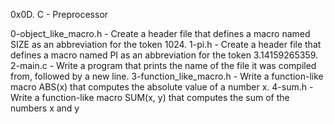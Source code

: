 0x0D. C - Preprocessor

0-object_like_macro.h - Create a header file that defines a macro named SIZE as an abbreviation for the token 1024.
1-pi.h - Create a header file that defines a macro named PI as an abbreviation for the token 3.14159265359.
2-main.c - Write a program that prints the name of the file it was compiled from, followed by a new line.
3-function_like_macro.h - Write a function-like macro ABS(x) that computes the absolute value of a number x.
4-sum.h - Write a function-like macro SUM(x, y) that computes the sum of the numbers x and y
